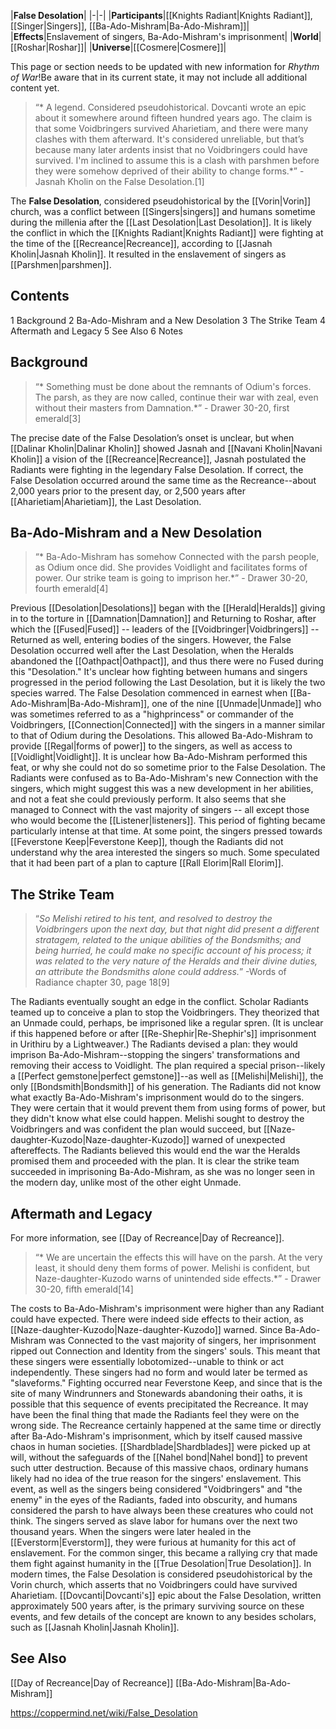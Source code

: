 |**False Desolation**|
|-|-|
|**Participants**|[[Knights Radiant\|Knights Radiant]], [[Singer\|Singers]], [[Ba-Ado-Mishram\|Ba-Ado-Mishram]]|
|**Effects**|Enslavement of singers, Ba-Ado-Mishram's imprisonment|
|**World**|[[Roshar\|Roshar]]|
|**Universe**|[[Cosmere\|Cosmere]]|

This page or section needs to be updated with new information for *Rhythm of War*!Be aware that in its current state, it may not include all additional content yet.

>“* A legend. Considered pseudohistorical. Dovcanti wrote an epic about it somewhere around fifteen hundred years ago. The claim is that some Voidbringers survived Aharietiam, and there were many clashes with them afterward. It's considered unreliable, but that’s because many later ardents insist that no Voidbringers could have survived. I'm inclined to assume this is a clash with parshmen before they were somehow deprived of their ability to change forms.*”
\- Jasnah Kholin on the False Desolation.[1]


The **False Desolation**, considered pseudohistorical by the [[Vorin\|Vorin]] church, was a conflict between [[Singers\|singers]] and humans sometime during the millenia after the [[Last Desolation\|Last Desolation]]. It is likely the conflict in which the [[Knights Radiant\|Knights Radiant]] were fighting at the time of the [[Recreance\|Recreance]], according to [[Jasnah Kholin\|Jasnah Kholin]]. It resulted in the enslavement of singers as [[Parshmen\|parshmen]].

## Contents

1 Background
2 Ba-Ado-Mishram and a New Desolation
3 The Strike Team
4 Aftermath and Legacy
5 See Also
6 Notes


## Background
>“* Something must be done about the remnants of Odium's forces. The parsh, as they are now called, continue their war with zeal, even without their masters from Damnation.*”
\- Drawer 30-20, first emerald[3]


The precise date of the False Desolation’s onset is unclear, but when [[Dalinar Kholin\|Dalinar Kholin]] showed Jasnah and [[Navani Kholin\|Navani Kholin]] a vision of the [[Recreance\|Recreance]], Jasnah postulated the Radiants were fighting in the legendary False Desolation. If correct, the False Desolation occurred around the same time as the Recreance--about 2,000 years prior to the present day, or 2,500 years after [[Aharietiam\|Aharietiam]], the Last Desolation.

## Ba-Ado-Mishram and a New Desolation
>“* Ba-Ado-Mishram has somehow Connected with the parsh people, as Odium once did. She provides Voidlight and facilitates forms of power. Our strike team is going to imprison her.*”
\- Drawer 30-20, fourth emerald[4]


Previous [[Desolation\|Desolations]] began with the [[Herald\|Heralds]] giving in to the torture in [[Damnation\|Damnation]] and Returning to Roshar, after which the [[Fused\|Fused]] -- leaders of the [[Voidbringer\|Voidbringers]] -- Returned as well, entering bodies of the singers. However, the False Desolation occurred well after the Last Desolation, when the Heralds abandoned the [[Oathpact\|Oathpact]], and thus there were no Fused during this "Desolation." It's unclear how fighting between humans and singers progressed in the period following the Last Desolation, but it is likely the two species warred.
The False Desolation commenced in earnest when [[Ba-Ado-Mishram\|Ba-Ado-Mishram]], one of the nine [[Unmade\|Unmade]] who was sometimes referred to as a "highprincess" or commander of the Voidbringers, [[Connection\|Connected]] with the singers in a manner similar to that of Odium during the Desolations. This allowed Ba-Ado-Mishram to provide [[Regal\|forms of power]] to the singers, as well as access to [[Voidlight\|Voidlight]]. It is unclear how Ba-Ado-Mishram performed this feat, or why she could not do so sometime prior to the False Desolation. The Radiants were confused as to Ba-Ado-Mishram's new Connection with the singers, which might suggest this was a new development in her abilities, and not a feat she could previously perform. It also seems that she managed to Connect with the vast majority of singers -- all except those who would become the [[Listener\|listeners]].
This period of fighting became particularly intense at that time. At some point, the singers pressed towards [[Feverstone Keep\|Feverstone Keep]], though the Radiants did not understand why the area interested the singers so much. Some speculated that it had been part of a plan to capture [[Rall Elorim\|Rall Elorim]].

## The Strike Team
>“*So Melishi retired to his tent, and resolved to destroy the Voidbringers upon the next day, but that night did present a different stratagem, related to the unique abilities of the Bondsmiths; and being hurried, he could make no specific account of his process; it was related to the very nature of the Heralds and their divine duties, an attribute the Bondsmiths alone could address.*”
\-Words of Radiance chapter 30, page 18[9]

The Radiants eventually sought an edge in the conflict. Scholar Radiants teamed up to conceive a plan to stop the Voidbringers. They theorized that an Unmade could, perhaps, be imprisoned like a regular spren. (It is unclear if this happened before or after [[Re-Shephir\|Re-Shephir's]] imprisonment in Urithiru by a Lightweaver.) The Radiants devised a plan: they would imprison Ba-Ado-Mishram--stopping the singers' transformations and removing their access to Voidlight.
The plan required a special prison--likely a [[Perfect gemstone\|perfect gemstone]]--as well as [[Melishi\|Melishi]], the only [[Bondsmith\|Bondsmith]] of his generation. The Radiants did not know what exactly Ba-Ado-Mishram's imprisonment would do to the singers. They were certain that it would prevent them from using forms of power, but they didn't know what else could happen. Melishi sought to destroy the Voidbringers and was confident the plan would succeed, but [[Naze-daughter-Kuzodo\|Naze-daughter-Kuzodo]] warned of unexpected aftereffects. The Radiants believed this would end the war the Heralds promised them and proceeded with the plan. It is clear the strike team succeeded in imprisoning Ba-Ado-Mishram, as she was no longer seen in the modern day, unlike most of the other eight Unmade.

## Aftermath and Legacy
For more information, see [[Day of Recreance\|Day of Recreance]].
>“* We are uncertain the effects this will have on the parsh. At the very least, it should deny them forms of power. Melishi is confident, but Naze-daughter-Kuzodo warns of unintended side effects.*”
\- Drawer 30-20, fifth emerald[14]


The costs to Ba-Ado-Mishram's imprisonment were higher than any Radiant could have expected. There were indeed side effects to their action, as [[Naze-daughter-Kuzodo\|Naze-daughter-Kuzodo]] warned. Since Ba-Ado-Mishram was Connected to the vast majority of singers, her imprisonment ripped out Connection and Identity from the singers' souls. This meant that these singers were essentially lobotomized--unable to think or act independently. These singers had no form and would later be termed as "slaveforms."
Fighting occurred near Feverstone Keep, and since that is the site of many Windrunners and Stonewards abandoning their oaths, it is possible that this sequence of events precipitated the Recreance. It may have been the final thing that made the Radiants feel they were on the wrong side. The Recreance certainly happened at the same time or directly after Ba-Ado-Mishram's imprisonment, which by itself caused massive chaos in human societies. [[Shardblade\|Shardblades]] were picked up at will, without the safeguards of the [[Nahel bond\|Nahel bond]] to prevent such utter destruction.
Because of this massive chaos, ordinary humans likely had no idea of the true reason for the singers' enslavement. This event, as well as the singers being considered "Voidbringers" and "the enemy" in the eyes of the Radiants, faded into obscurity, and humans considered the parsh to have always been these creatures who could not think. The singers served as slave labor for humans over the next two thousand years.
When the singers were later healed in the [[Everstorm\|Everstorm]], they were furious at humanity for this act of enslavement. For the common singer, this became a rallying cry that made them fight against humanity in the [[True Desolation\|True Desolation]].
In modern times, the False Desolation is considered pseudohistorical by the Vorin church, which asserts that no Voidbringers could have survived Aharietiam. [[Dovcanti\|Dovcanti's]] epic about the False Desolation, written approximately 500 years after, is the primary surviving source on these events, and few details of the concept are known to any besides scholars, such as [[Jasnah Kholin\|Jasnah Kholin]].

## See Also
[[Day of Recreance\|Day of Recreance]]
[[Ba-Ado-Mishram\|Ba-Ado-Mishram]]


https://coppermind.net/wiki/False_Desolation